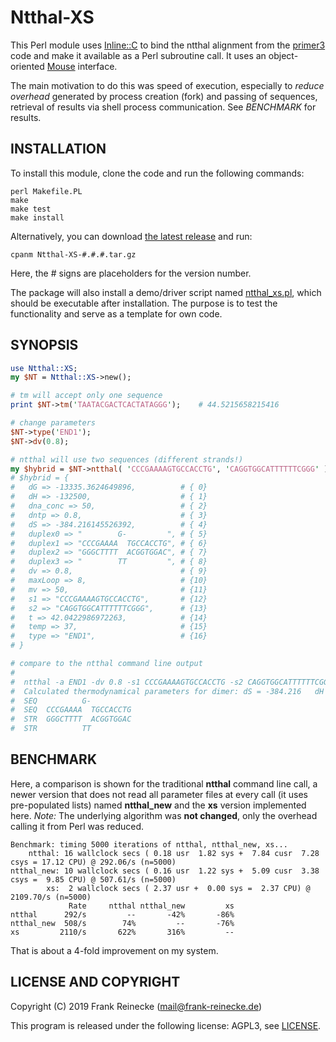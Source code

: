 # Ntthal-XS

This Perl module uses [Inline::C](https://metacpan.org/pod/Inline::C) 
to bind the ntthal alignment from the [primer3](https://github.com/primer3-org/primer3) 
code and make it available as a Perl subroutine call. It uses an object-oriented 
[Mouse](https://metacpan.org/pod/Mouse) interface.

The main motivation to do this was speed of execution, especially to _reduce overhead_ 
generated by process creation (fork) and passing of sequences, retrieval of results 
via shell process communication. See _BENCHMARK_ for results.

## INSTALLATION

To install this module, clone the code and run the following commands:

	perl Makefile.PL
	make
	make test
	make install

Alternatively, you can download [the latest release](https://github.com/reineckef/Ntthal-XS/releases) and run:

	cpanm Ntthal-XS-#.#.#.tar.gz

Here, the # signs are placeholders for the version number.

The package will also install a demo/driver script named 
[ntthal_xs.pl](/bin/ntthal_xs.pl), which should be executable 
after installation. The purpose is to test the functionality 
and serve as a template for own code.

## SYNOPSIS

```perl
use Ntthal::XS;
my $NT = Ntthal::XS->new();

# tm will accept only one sequence
print $NT->tm('TAATACGACTCACTATAGGG');    # 44.5215658215416

# change parameters
$NT->type('END1');
$NT->dv(0.8);

# ntthal will use two sequences (different strands!)
my $hybrid = $NT->ntthal( 'CCCGAAAAGTGCCACCTG', 'CAGGTGGCATTTTTTCGGG' );
# $hybrid = {
#   dG => -13335.3624649896,          # { 0}
#   dH => -132500,                    # { 1}
#   dna_conc => 50,                   # { 2}
#   dntp => 0.8,                      # { 3}
#   dS => -384.216145526392,          # { 4}
#   duplex0 => "        G-         ", # { 5}
#   duplex1 => "CCCGAAAA  TGCCACCTG", # { 6}
#   duplex2 => "GGGCTTTT  ACGGTGGAC", # { 7}
#   duplex3 => "        TT         ", # { 8}
#   dv => 0.8,                        # { 9}
#   maxLoop => 8,                     # {10}
#   mv => 50,                         # {11}
#   s1 => "CCCGAAAAGTGCCACCTG",       # {12}
#   s2 => "CAGGTGGCATTTTTTCGGG",      # {13}
#   t => 42.0422986972263,            # {14}
#   temp => 37,                       # {15}
#   type => "END1",                   # {16}
# }

# compare to the ntthal command line output
#
#  ntthal -a END1 -dv 0.8 -s1 CCCGAAAAGTGCCACCTG -s2 CAGGTGGCATTTTTTCGGG
#  Calculated thermodynamical parameters for dimer:	dS = -384.216	dH = -132500	dG = -13335.4	t = 42.0423
#  SEQ	        G-         
#  SEQ	CCCGAAAA  TGCCACCTG
#  STR	GGGCTTTT  ACGGTGGAC
#  STR	        TT         
```

## BENCHMARK

Here, a comparison is shown for the traditional **ntthal** command line call, a newer version that 
does not read all parameter files at every call (it uses pre-populated lists) named **ntthal_new** 
and the **xs** version implemented here. *Note:* The underlying algorithm was __not changed__, only the 
overhead calling it from Perl was reduced.

```
Benchmark: timing 5000 iterations of ntthal, ntthal_new, xs...
    ntthal: 16 wallclock secs ( 0.18 usr  1.82 sys +  7.84 cusr  7.28 csys = 17.12 CPU) @ 292.06/s (n=5000)
ntthal_new: 10 wallclock secs ( 0.16 usr  1.22 sys +  5.09 cusr  3.38 csys =  9.85 CPU) @ 507.61/s (n=5000)
        xs:  2 wallclock secs ( 2.37 usr +  0.00 sys =  2.37 CPU) @ 2109.70/s (n=5000)
             Rate     ntthal ntthal_new         xs
ntthal      292/s         --       -42%       -86%
ntthal_new  508/s        74%         --       -76%
xs         2110/s       622%       316%         --
```
That is about a 4-fold improvement on my system.

## LICENSE AND COPYRIGHT

Copyright (C) 2019 Frank Reinecke (mail@frank-reinecke.de)

This program is released under the following license: AGPL3, see [LICENSE](/LICENSE).
